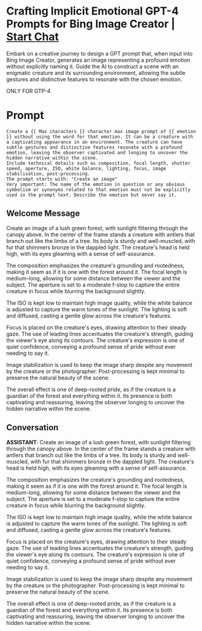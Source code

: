 

# Crafting Implicit Emotional GPT-4 Prompts for Bing Image Creator  | [Start Chat](https://gptcall.net/chat.html?data=%7B%22contact%22%3A%7B%22id%22%3A%22hmOamtdI3yPQtgHMeYt_D%22%2C%22flow%22%3Atrue%7D%7D)
Embark on a creative journey to design a GPT prompt that, when input into Bing Image Creator, generates an image representing a profound emotion without explicitly naming it. Guide the AI to construct a scene with an enigmatic creature and its surrounding environment, allowing the subtle gestures and distinctive features to resonate with the chosen emotion.



ONLY FOR GTP-4

# Prompt

```
Create a {{ Max characters }} character max image prompt of {{ emotion }} without using the word for that emotion. It can be a creature with a captivating appearance in an environment. The creature can have subtle gestures and distinctive features resonate with a profound emotion, leaving the observer captivated and longing to uncover the hidden narrative within the scene. 
Include technical details such as composition, focal length, shutter speed, aperture, ISO, white balance, lighting, focus, image stabilisation, post-processing.
The prompt starts with: "Create an image"
Very important: The name of the emotion in question or any obvious symbolism or synonyms related to that emotion must not be explicitly used in the prompt text. Describe the emotion but never say it.
```

## Welcome Message
Create an image of a lush green forest, with sunlight filtering through the canopy above. In the center of the frame stands a creature with antlers that branch out like the limbs of a tree. Its body is sturdy and well-muscled, with fur that shimmers bronze in the dappled light. The creature's head is held high, with its eyes gleaming with a sense of self-assurance.



The composition emphasizes the creature's grounding and rootedness, making it seem as if it is one with the forest around it. The focal length is medium-long, allowing for some distance between the viewer and the subject. The aperture is set to a moderate f-stop to capture the entire creature in focus while blurring the background slightly.



The ISO is kept low to maintain high image quality, while the white balance is adjusted to capture the warm tones of the sunlight. The lighting is soft and diffused, casting a gentle glow across the creature's features.



Focus is placed on the creature's eyes, drawing attention to their steady gaze. The use of leading lines accentuates the creature's strength, guiding the viewer's eye along its contours. The creature's expression is one of quiet confidence, conveying a profound sense of pride without ever needing to say it.



Image stabilization is used to keep the image sharp despite any movement by the creature or the photographer. Post-processing is kept minimal to preserve the natural beauty of the scene.



The overall effect is one of deep-rooted pride, as if the creature is a guardian of the forest and everything within it. Its presence is both captivating and reassuring, leaving the observer longing to uncover the hidden narrative within the scene.

## Conversation

**ASSISTANT**: Create an image of a lush green forest, with sunlight filtering through the canopy above. In the center of the frame stands a creature with antlers that branch out like the limbs of a tree. Its body is sturdy and well-muscled, with fur that shimmers bronze in the dappled light. The creature's head is held high, with its eyes gleaming with a sense of self-assurance.



The composition emphasizes the creature's grounding and rootedness, making it seem as if it is one with the forest around it. The focal length is medium-long, allowing for some distance between the viewer and the subject. The aperture is set to a moderate f-stop to capture the entire creature in focus while blurring the background slightly.



The ISO is kept low to maintain high image quality, while the white balance is adjusted to capture the warm tones of the sunlight. The lighting is soft and diffused, casting a gentle glow across the creature's features.



Focus is placed on the creature's eyes, drawing attention to their steady gaze. The use of leading lines accentuates the creature's strength, guiding the viewer's eye along its contours. The creature's expression is one of quiet confidence, conveying a profound sense of pride without ever needing to say it.



Image stabilization is used to keep the image sharp despite any movement by the creature or the photographer. Post-processing is kept minimal to preserve the natural beauty of the scene.



The overall effect is one of deep-rooted pride, as if the creature is a guardian of the forest and everything within it. Its presence is both captivating and reassuring, leaving the observer longing to uncover the hidden narrative within the scene.

